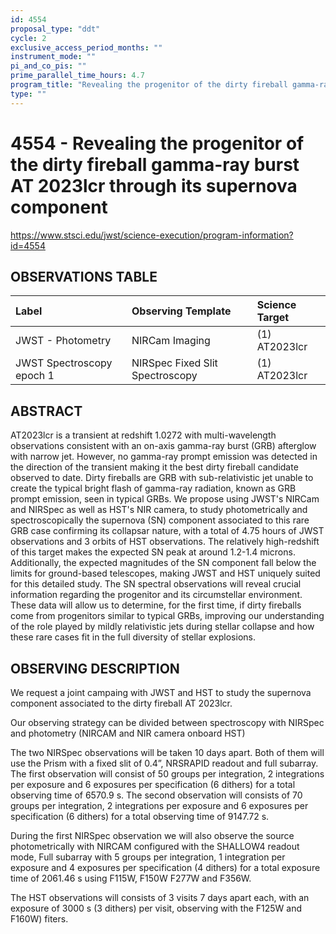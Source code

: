 ```yaml
---
id: 4554
proposal_type: "ddt"
cycle: 2
exclusive_access_period_months: ""
instrument_mode: ""
pi_and_co_pis: ""
prime_parallel_time_hours: 4.7
program_title: "Revealing the progenitor of the dirty fireball gamma-ray burst AT 2023lcr through its supernova component"
type: ""
---
```

# 4554 - Revealing the progenitor of the dirty fireball gamma-ray burst AT 2023lcr through its supernova component
https://www.stsci.edu/jwst/science-execution/program-information?id=4554
## OBSERVATIONS TABLE
| Label                      | Observing Template              | Science Target |
| :------------------------- | :------------------------------ | :------------- |
| JWST - Photometry          | NIRCam Imaging                  | (1) AT2023lcr  |
| JWST Spectroscopy epoch 1 | NIRSpec Fixed Slit Spectroscopy | (1) AT2023lcr  |

## ABSTRACT

AT2023lcr is a transient at redshift 1.0272 with multi-wavelength observations consistent with an on-axis gamma-ray burst (GRB) afterglow with narrow jet. However, no gamma-ray prompt emission was detected in the direction of the transient making it the best dirty fireball candidate observed to date. Dirty fireballs are GRB with sub-relativistic jet unable to create the typical bright flash of gamma-ray radiation, known as GRB prompt emission, seen in typical GRBs. We propose using JWST's NIRCam and NIRSpec as well as HST's NIR camera, to study photometrically and spectroscopically the supernova (SN) component associated to this rare GRB case confirming its collapsar nature, with a total of 4.75 hours of JWST observations and 3 orbits of HST observations. The relatively high-redshift of this target makes the expected SN peak at around 1.2-1.4 microns. Additionally, the expected magnitudes of the SN component fall below the limits for ground-based telescopes, making JWST and HST uniquely suited for this detailed study. The SN spectral observations will reveal crucial information regarding the progenitor and its circumstellar environment. These data will allow us to determine, for the first time, if dirty fireballs come from progenitors similar to typical GRBs, improving our understanding of the role played by mildly relativistic jets during stellar collapse and how these rare cases fit in the full diversity of stellar explosions.

## OBSERVING DESCRIPTION

We request a joint campaing with JWST and HST to study the supernova component associated to the dirty fireball AT 2023lcr.

Our observing strategy can be divided between spectroscopy with NIRSpec and photometry (NIRCAM and NIR camera onboard HST)

The two NIRSpec observations will be taken 10 days apart. Both of them will use the Prism with a fixed slit of 0.4”, NRSRAPID readout and full subarray. The first observation will consist of 50 groups per integration, 2 integrations per exposure and 6 exposures per specification (6 dithers) for a total observing time of 6570.9 s. The second observation will consists of 70 groups per integration, 2 integrations per exposure and 6 exposures per specification (6 dithers) for a total observing time of 9147.72 s.

During the first NIRSpec observation we will also observe the source photometrically with NIRCAM configured with the SHALLOW4 readout mode, Full subarray with 5 groups per integration, 1 integration per exposure and 4 exposures per specification (4 dithers) for a total exposure time of 2061.46 s using F115W, F150W F277W and F356W.

The HST observations will consists of 3 visits 7 days apart each, with an exposure of 3000 s (3 dithers) per visit, observing with the F125W and F160W) fiters.